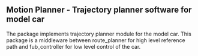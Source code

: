 ## Motion Planner - Trajectory planner software for model car

The package implements trajectory planner module for the model car. This package is a middleware between route_planner for high level reference path and fub_controller for low level control of the car.
